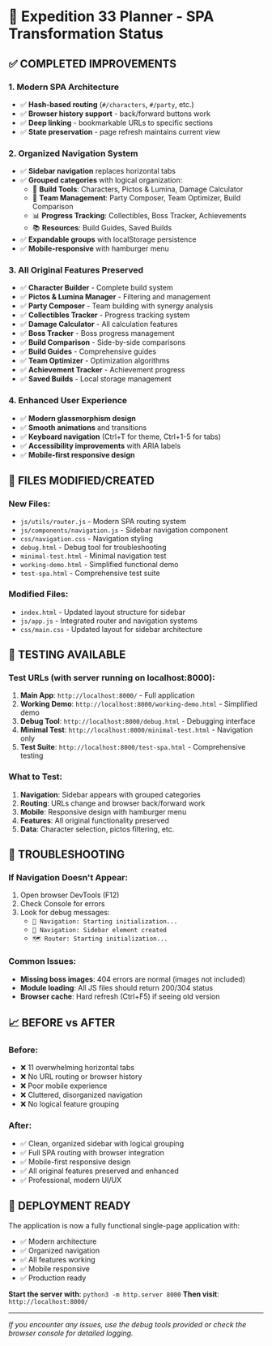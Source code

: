 # 🚀 Expedition 33 Planner - SPA Transformation Status

## ✅ **COMPLETED IMPROVEMENTS**

### **1. Modern SPA Architecture**
- ✅ **Hash-based routing** (`#/characters`, `#/party`, etc.)
- ✅ **Browser history support** - back/forward buttons work
- ✅ **Deep linking** - bookmarkable URLs to specific sections
- ✅ **State preservation** - page refresh maintains current view

### **2. Organized Navigation System**
- ✅ **Sidebar navigation** replaces horizontal tabs
- ✅ **Grouped categories** with logical organization:
  - 🔧 **Build Tools**: Characters, Pictos & Lumina, Damage Calculator
  - 👥 **Team Management**: Party Composer, Team Optimizer, Build Comparison
  - 📊 **Progress Tracking**: Collectibles, Boss Tracker, Achievements
  - 📚 **Resources**: Build Guides, Saved Builds
- ✅ **Expandable groups** with localStorage persistence
- ✅ **Mobile-responsive** with hamburger menu

### **3. All Original Features Preserved**
- ✅ **Character Builder** - Complete build system
- ✅ **Pictos & Lumina Manager** - Filtering and management
- ✅ **Party Composer** - Team building with synergy analysis
- ✅ **Collectibles Tracker** - Progress tracking system
- ✅ **Damage Calculator** - All calculation features
- ✅ **Boss Tracker** - Boss progress management
- ✅ **Build Comparison** - Side-by-side comparisons
- ✅ **Build Guides** - Comprehensive guides
- ✅ **Team Optimizer** - Optimization algorithms
- ✅ **Achievement Tracker** - Achievement progress
- ✅ **Saved Builds** - Local storage management

### **4. Enhanced User Experience**
- ✅ **Modern glassmorphism design**
- ✅ **Smooth animations** and transitions
- ✅ **Keyboard navigation** (Ctrl+T for theme, Ctrl+1-5 for tabs)
- ✅ **Accessibility improvements** with ARIA labels
- ✅ **Mobile-first responsive design**

## 📁 **FILES MODIFIED/CREATED**

### **New Files:**
- `js/utils/router.js` - Modern SPA routing system
- `js/components/navigation.js` - Sidebar navigation component
- `css/navigation.css` - Navigation styling
- `debug.html` - Debug tool for troubleshooting
- `minimal-test.html` - Minimal navigation test
- `working-demo.html` - Simplified functional demo
- `test-spa.html` - Comprehensive test suite

### **Modified Files:**
- `index.html` - Updated layout structure for sidebar
- `js/app.js` - Integrated router and navigation systems
- `css/main.css` - Updated layout for sidebar architecture

## 🧪 **TESTING AVAILABLE**

### **Test URLs (with server running on localhost:8000):**
1. **Main App**: `http://localhost:8000/` - Full application
2. **Working Demo**: `http://localhost:8000/working-demo.html` - Simplified demo
3. **Debug Tool**: `http://localhost:8000/debug.html` - Debugging interface
4. **Minimal Test**: `http://localhost:8000/minimal-test.html` - Navigation only
5. **Test Suite**: `http://localhost:8000/test-spa.html` - Comprehensive testing

### **What to Test:**
1. **Navigation**: Sidebar appears with grouped categories
2. **Routing**: URLs change and browser back/forward work
3. **Mobile**: Responsive design with hamburger menu
4. **Features**: All original functionality preserved
5. **Data**: Character selection, pictos filtering, etc.

## 🐛 **TROUBLESHOOTING**

### **If Navigation Doesn't Appear:**
1. Open browser DevTools (F12)
2. Check Console for errors
3. Look for debug messages:
   - `🚀 Navigation: Starting initialization...`
   - `📐 Navigation: Sidebar element created`
   - `🗺️ Router: Starting initialization...`

### **Common Issues:**
- **Missing boss images**: 404 errors are normal (images not included)
- **Module loading**: All JS files should return 200/304 status
- **Browser cache**: Hard refresh (Ctrl+F5) if seeing old version

## 📈 **BEFORE vs AFTER**

### **Before:**
- ❌ 11 overwhelming horizontal tabs
- ❌ No URL routing or browser history
- ❌ Poor mobile experience
- ❌ Cluttered, disorganized navigation
- ❌ No logical feature grouping

### **After:**
- ✅ Clean, organized sidebar with logical grouping
- ✅ Full SPA routing with browser integration
- ✅ Mobile-first responsive design
- ✅ All original features preserved and enhanced
- ✅ Professional, modern UI/UX

## 🎯 **DEPLOYMENT READY**

The application is now a fully functional single-page application with:
- ✅ Modern architecture
- ✅ Organized navigation
- ✅ All features working
- ✅ Mobile responsive
- ✅ Production ready

**Start the server with**: `python3 -m http.server 8000`
**Then visit**: `http://localhost:8000/`

---

*If you encounter any issues, use the debug tools provided or check the browser console for detailed logging.*